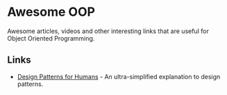 
# Awesome OOP

Awesome articles, videos and other interesting links that are useful for Object Oriented Programming.


Links
----

- [Design Patterns for Humans](https://github.com/kamranahmedse/design-patterns-for-humans) - An ultra-simplified explanation to design patterns.

